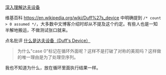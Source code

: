 
[深入理解达夫设备](https://mthli.xyz/duff-device/)

维基百科 https://en.wikipedia.org/wiki/Duff%27s_device 中明确提到 `/* count > 0 assumed */`，大多数中文博客介绍时却从不提及这个约定。有些人也是一知半解地搬运，不做测试张口就来。

点名批评 [什么是达夫设备（Duff's Device）](https://www.cnblogs.com/xkfz007/archive/2012/03/27/2420163.html)

> 为什么"case 0"标记在循环外面呢？这样不是打破了对称的美观吗？这样做的唯一理由是为了处理空序列。

我也不知道为什么，放在循环里面执行结果一样。



